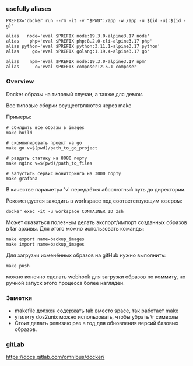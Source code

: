 ### usefully aliases

    PREFIX='docker run --rm -it -v "$PWD":/app -w /app -u $(id -u):$(id -g)'

    alias   node='eval $PREFIX node:19.3.0-alpine3.17 node'
    alias    php='eval $PREFIX php:8.2.0-cli-alpine3.17 php'
    alias python='eval $PREFIX python:3.11.1-alpine3.17 python'
    alias     go='eval $PREFIX golang:1.19.4-alpine3.17 go'

    alias    npm='eval $PREFIX node:19.3.0-alpine3.17 npm'
    alias      c='eval $PREFIX composer:2.5.1 composer'


### Overview

Docker образы на типовый случаи, а также для демок.

Все типовые сборки осуществляются через make

Примеры:

    # сбилдить все образы в images
    make build

    # скомпилировать проект на go
    make go v=$(pwd)/path_to_go_project

    # раздать статику на 8080 порту
    make nginx v=$(pwd)/path_to_files

    # запустить сервис мониторинга на 3000 порту
    make grafana

В качестве параметра 'v' передаётся абсолютный путь до директории.

Рекомендуется заходить в workspace под соответствующим юзером:

    docker exec -it -u workspace CONTAINER_ID zsh

Может оказаться полезным делать экспорт/импорт созданных образов в tar архивы.
Для этого можно использовать команды:

    make export name=backup_images
    make import name=backup_images

Для загрузки изменённых образов на gitHub нужно выполнить:

    make push

можно конечно сделать webhook для загрузки образов по коммиту,
но ручной запуск этого процесса более нагляден.

### Заметки

- makefile должен содержать tab вместо space, так работает make
- утилиту dos2unix можно использовать, чтобы убрать \r символы
- Стоит делать ревизию раз в год для обновления версий базовых образов.

### gitLab

https://docs.gitlab.com/omnibus/docker/
